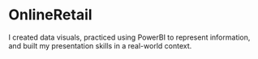 # OnlineRetail
 I created data visuals, practiced using PowerBI to represent information, and built my presentation skills in a real-world context.
